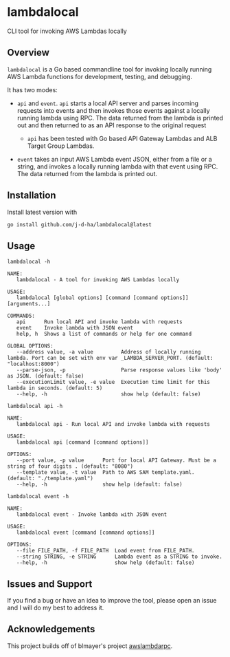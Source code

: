 # lambdalocal

CLI tool for invoking AWS Lambdas locally

## Overview

`lambdalocal` is a Go based commandline tool for invoking locally running AWS Lambda functions for
development, testing, and debugging.

It has two modes:

- `api` and `event`. `api` starts a local API server and parses incoming requests into events and
  then invokes those events against a locally running lambda using RPC. The data returned from the
  lambda is printed out and then returned to as an API response to the original request
    - `api` has been tested with Go based API Gateway Lambdas and ALB Target Group Lambdas.

- `event` takes an input AWS Lambda event JSON, either from a file or a string, and invokes a
  locally running lambda with that event using RPC. The data returned from the lambda is printed
  out.

## Installation

Install latest version with

```bash
go install github.com/j-d-ha/lambdalocal@latest
```

## Usage

`lambdalocal -h`

```text
NAME:
   lambdalocal - A tool for invoking AWS Lambdas locally

USAGE:
   lambdalocal [global options] [command [command options]] [arguments...]

COMMANDS:
   api      Run local API and invoke lambda with requests
   event    Invoke lambda with JSON event
   help, h  Shows a list of commands or help for one command

GLOBAL OPTIONS:
   --address value, -a value         Address of locally running lambda. Port can be set with env var _LAMBDA_SERVER_PORT. (default: "localhost:8000")
   --parse-json, -p                  Parse response values like 'body' as JSON. (default: false)
   --executionLimit value, -e value  Execution time limit for this lambda in seconds. (default: 5)
   --help, -h                        show help (default: false)
```

`lambdalocal api -h`

```text
NAME:
   lambdalocal api - Run local API and invoke lambda with requests

USAGE:
   lambdalocal api [command [command options]] 

OPTIONS:
   --port value, -p value      Port for local API Gateway. Must be a string of four digits . (default: "8080")
   --template value, -t value  Path to AWS SAM template.yaml. (default: "./template.yaml")
   --help, -h                  show help (default: false)
```

`lambdalocal event -h`

```text
NAME:
   lambdalocal event - Invoke lambda with JSON event

USAGE:
   lambdalocal event [command [command options]] 

OPTIONS:
   --file FILE_PATH, -f FILE_PATH  Load event from FILE_PATH.
   --string STRING, -e STRING      Lambda event as a STRING to invoke.
   --help, -h                      show help (default: false)
```

## Issues and Support

If you find a bug or have an idea to improve the tool, please open an issue and I will do my best to
address it.

## Acknowledgements

This project builds off of blmayer's
project [awslambdarpc](https://github.com/blmayer/awslambdarpc).